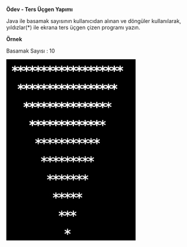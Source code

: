 **Ödev - Ters Üçgen Yapımı**

Java ile basamak sayısının kullanıcıdan alınan ve döngüler kullanılarak, yıldızlar(*) ile ekrana ters üçgen çizen programı yazın.

**Örnek**

Basamak Sayısı : 10

![](Triangle.png)
